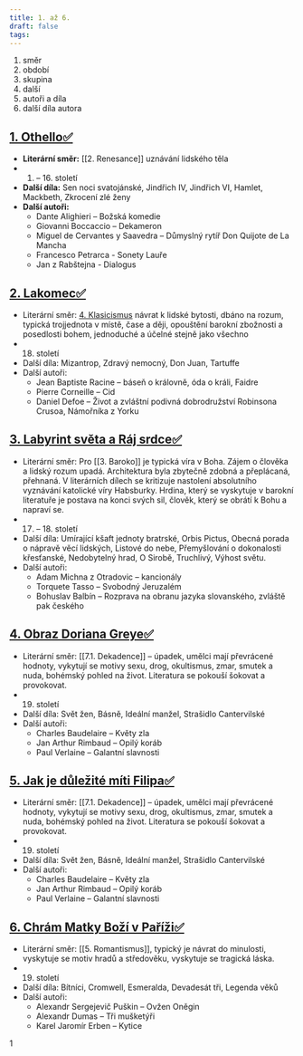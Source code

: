 ```yaml
---
title: 1. až 6.
draft: false
tags:
---
```

   1. směr
  2. období
  3. skupina
  4. další
  5. autoři a díla
  6. další díla autora 
## [1. Othello✅](1.%20Othello✅.md)

- **Literární směr:** [[2. Renesance]] uznávání lidského těla
- 1. – 16. století
- **Další díla:** Sen noci svatojánské, Jindřich IV, Jindřich VI, Hamlet, Mackbeth, Zkrocení zlé ženy
- **Další autoři:**
	- Dante Alighieri – Božská komedie
	- Giovanni Boccaccio – Dekameron
	- Miguel de Cervantes y Saavedra – Důmyslný rytíř Don Quijote de La Mancha
	- Francesco Petrarca - Sonety Lauře
	- Jan z Rabštejna - Dialogus

## [2. Lakomec✅](2.%20Lakomec✅.md)

* Literární směr: [4. Klasicismus](4.%20Klasicismus.md) návrat k lidské bytosti, dbáno na rozum, typická trojjednota v místě, čase a ději, opouštění barokní zbožnosti a posedlosti bohem, jednoduché a účelné stejně jako všechno
* 18. století
* Další díla: Mizantrop, Zdravý nemocný, Don Juan, Tartuffe
* Další autoři:
	* Jean Baptiste Racine – báseň o královně, óda o králi, Faidre
	* Pierre Corneille – Cid
	* Daniel Defoe – Život a zvláštní podivná dobrodružství Robinsona Crusoa, Námořníka z Yorku

## [3. Labyrint světa a Ráj srdce✅](3.%20Labyrint%20světa%20a%20Ráj%20srdce✅.md)

* Literární směr: Pro [[3. Baroko]] je typická víra v Boha. Zájem o člověka a lidský rozum upadá. Architektura byla zbytečně zdobná a přeplácaná, přehnaná. V literárních dílech se kritizuje nastolení absolutního vyznávání katolické víry Habsburky. Hrdina, který se vyskytuje v barokní literatuře je postava na konci svých sil, člověk, který se obrátí k Bohu a napraví se.
* 17. – 18. století
* Další díla: Umírající kšaft jednoty bratrské, Orbis Pictus, Obecná porada o nápravě věcí lidských, Listové do nebe, Přemyšlování o dokonalosti křesťanské, Nedobytelný hrad, O Sirobě, Truchlivý, Výhost světu.
* Další autoři:
	* Adam Michna z Otradovic – kancionály
	* Torquete Tasso – Svobodný Jeruzalém
	* Bohuslav Balbín – Rozprava na obranu jazyka slovanského, zvláště pak českého

## [4. Obraz Doriana Greye✅](4.%20Obraz%20Doriana%20Greye✅.md)

* Literární směr: [[7.1. Dekadence]] – úpadek, umělci mají převrácené hodnoty, vykytují se motivy sexu, drog, okultismus, zmar, smutek a nuda, bohémský pohled na život. Literatura se pokouší šokovat a provokovat.
* 19. století
* Další díla: Svět žen, Básně, Ideální manžel, Strašidlo Cantervilské
* Další autoři: 
	* Charles Baudelaire – Květy zla
	* Jan Arthur Rimbaud – Opilý koráb
	* Paul Verlaine – Galantní slavnosti

## [5. Jak je důležité míti Filipa✅](5.%20Jak%20je%20důležité%20míti%20Filipa✅.md)

* Literární směr: [[7.1. Dekadence]] – úpadek, umělci mají převrácené hodnoty, vykytují se motivy sexu, drog, okultismus, zmar, smutek a nuda, bohémský pohled na život. Literatura se pokouší šokovat a provokovat.
* 19. století
* Další díla: Svět žen, Básně, Ideální manžel, Strašidlo Cantervilské
* Další autoři:
	* Charles Baudelaire – Květy zla
	* Jan Arthur Rimbaud – Opilý koráb
	* Paul Verlaine – Galantní slavnosti

## [6. Chrám Matky Boží v Paříži✅](6.%20Chrám%20Matky%20Boží%20v%20Paříži✅.md)

* Literární směr: [[5. Romantismus]], typický je návrat do minulosti, vyskytuje se motiv hradů a středověku, vyskytuje se tragická láska.
* 19. století
* Další díla: Bítníci, Cromwell, Esmeralda, Devadesát tři, Legenda věků
* Další autoři:
	* Alexandr Sergejevič Puškin – Ovžen Oněgin
	* Alexandr Dumas – Tři mušketýři
	* Karel Jaromír Erben – Kytice

1